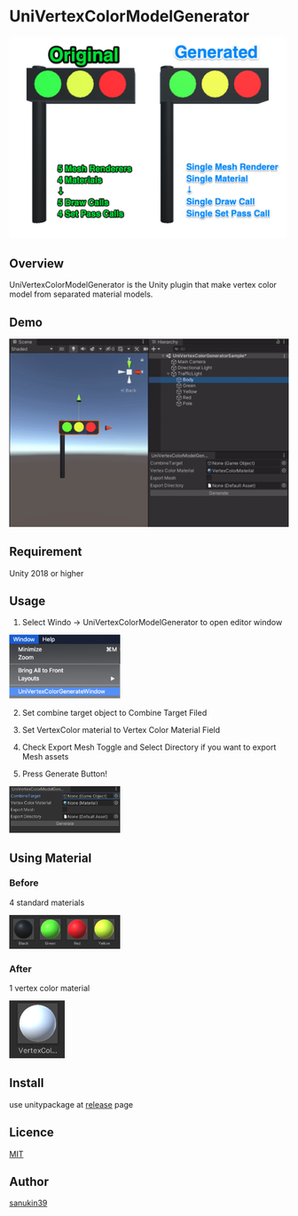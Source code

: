 # UniVertexColorModelGenerator

<img src="https://github.com/sanukin39/UniVertexColorModelGenerator/blob/master/Demo/demo01.png" width="500">

## Overview
UniVertexColorModelGenerator is the Unity plugin that make vertex color model from separated material models.

## Demo

![Demo1](https://github.com/sanukin39/UniVertexColorModelGenerator/blob/master/Demo/demo.gif)

## Requirement
Unity 2018 or higher

## Usage
1. Select Windo -> UniVertexColorModelGenerator to open editor window
<img src="https://github.com/sanukin39/UniVertexColorModelGenerator/blob/master/Demo/demo02.png" width="200">

2. Set combine target object to Combine Target Filed

3. Set VertexColor material to Vertex Color Material Field

4. Check Export Mesh Toggle and Select Directory if you want to export Mesh assets

5. Press Generate Button!
<img src="https://github.com/sanukin39/UniVertexColorModelGenerator/blob/master/Demo/demo03.png" width="200">

## Using Material
### Before
4 standard materials

<img src="https://github.com/sanukin39/UniVertexColorModelGenerator/blob/master/Demo/demo04.png" width="200">

### After
1 vertex color material

<img src="https://github.com/sanukin39/UniVertexColorModelGenerator/blob/master/Demo/demo05.png" width="100">

## Install
use unitypackage at [release](https://github.com/sanukin39/UniVertexColorModelGenerator/releases/) page

## Licence
[MIT](https://github.com/sanukin39/UniVertexColorModelGenerator/blob/master/LICENSE)

## Author
[sanukin39](https://github.com/sanukin39)
